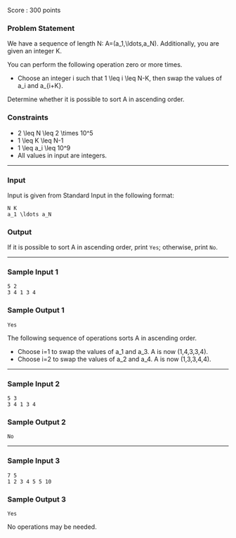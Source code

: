 Score : 300 points

### Problem Statement

We have a sequence of length N: A=(a\_1,\ldots,a\_N). Additionally, you are given an integer K.

You can perform the following operation zero or more times.

* Choose an integer i such that 1 \leq i \leq N-K, then swap the values of a\_i and a\_{i+K}.

Determine whether it is possible to sort A in ascending order.

### Constraints

* 2 \leq N \leq 2 \times 10^5
* 1 \leq K \leq N-1
* 1 \leq a\_i \leq 10^9
* All values in input are integers.

---

### Input

Input is given from Standard Input in the following format:

```
N K
a_1 \ldots a_N
```

### Output

If it is possible to sort A in ascending order, print `Yes`; otherwise, print `No`.

---

### Sample Input 1

```
5 2
3 4 1 3 4
```

### Sample Output 1

```
Yes
```

The following sequence of operations sorts A in ascending order.

* Choose i=1 to swap the values of a\_1 and a\_3. A is now (1,4,3,3,4).
* Choose i=2 to swap the values of a\_2 and a\_4. A is now (1,3,3,4,4).

---

### Sample Input 2

```
5 3
3 4 1 3 4
```

### Sample Output 2

```
No
```

---

### Sample Input 3

```
7 5
1 2 3 4 5 5 10
```

### Sample Output 3

```
Yes
```

No operations may be needed.
